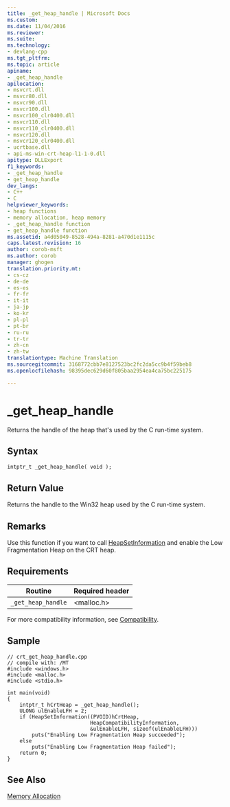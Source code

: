 ```yaml
---
title: _get_heap_handle | Microsoft Docs
ms.custom: 
ms.date: 11/04/2016
ms.reviewer: 
ms.suite: 
ms.technology:
- devlang-cpp
ms.tgt_pltfrm: 
ms.topic: article
apiname:
- _get_heap_handle
apilocation:
- msvcrt.dll
- msvcr80.dll
- msvcr90.dll
- msvcr100.dll
- msvcr100_clr0400.dll
- msvcr110.dll
- msvcr110_clr0400.dll
- msvcr120.dll
- msvcr120_clr0400.dll
- ucrtbase.dll
- api-ms-win-crt-heap-l1-1-0.dll
apitype: DLLExport
f1_keywords:
- _get_heap_handle
- get_heap_handle
dev_langs:
- C++
- C
helpviewer_keywords:
- heap functions
- memory allocation, heap memory
- _get_heap_handle function
- get_heap_handle function
ms.assetid: a4d05049-8528-494a-8281-a470d1e1115c
caps.latest.revision: 16
author: corob-msft
ms.author: corob
manager: ghogen
translation.priority.mt:
- cs-cz
- de-de
- es-es
- fr-fr
- it-it
- ja-jp
- ko-kr
- pl-pl
- pt-br
- ru-ru
- tr-tr
- zh-cn
- zh-tw
translationtype: Machine Translation
ms.sourcegitcommit: 3168772cbb7e8127523bc2fc2da5cc9b4f59beb8
ms.openlocfilehash: 98395dec629d60f805baa2954ea4ca75bc225175

---
```

# _get_heap_handle
Returns the handle of the heap that's used by the C run-time system.  
  
## Syntax  
  
```  
intptr_t _get_heap_handle( void );  
```  
  
## Return Value  
 Returns the handle to the Win32 heap used by the C run-time system.  
  
## Remarks  
 Use this function if you want to call [HeapSetInformation](http://msdn.microsoft.com/library/windows/desktop/aa366705) and enable the Low Fragmentation Heap on the CRT heap.  
  
## Requirements  
  
|Routine|Required header|  
|-------------|---------------------|  
|`_get_heap_handle`|\<malloc.h>|  
  
 For more compatibility information, see [Compatibility](../../c-runtime-library/compatibility.md).  
  
## Sample  
  
```  
// crt_get_heap_handle.cpp  
// compile with: /MT  
#include <windows.h>  
#include <malloc.h>  
#include <stdio.h>  
  
int main(void)  
{  
    intptr_t hCrtHeap = _get_heap_handle();  
    ULONG ulEnableLFH = 2;  
    if (HeapSetInformation((PVOID)hCrtHeap,  
                           HeapCompatibilityInformation,  
                           &ulEnableLFH, sizeof(ulEnableLFH)))  
        puts("Enabling Low Fragmentation Heap succeeded");  
    else  
        puts("Enabling Low Fragmentation Heap failed");  
    return 0;  
}  
```  
  
## See Also  
 [Memory Allocation](../../c-runtime-library/memory-allocation.md)


<!--HONumber=Jan17_HO1-->



